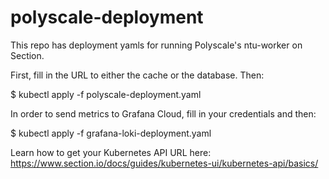 # polyscale-deployment

This repo has deployment yamls for running Polyscale's ntu-worker on Section.

First, fill in the URL to either the cache or the database. Then:

$ kubectl apply -f polyscale-deployment.yaml

In order to send metrics to Grafana Cloud, fill in your credentials and then:

$ kubectl apply -f grafana-loki-deployment.yaml

Learn how to get your Kubernetes API URL here:
https://www.section.io/docs/guides/kubernetes-ui/kubernetes-api/basics/
